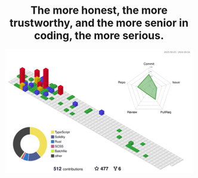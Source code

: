 <h1 align="center">The more honest, the more trustworthy, and the more senior in coding, the more serious.</h1>
<img src="./profile-3d-contrib/profile-gitblock.svg"/>
